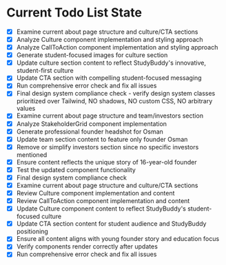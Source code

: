 <!-- DO NOT EDIT - Managed by todo_list tool -->
<!-- Updated: 2025-09-26T14:35:38.667Z -->

# Current Todo List State

- [x] Examine current about page structure and culture/CTA sections
- [x] Analyze Culture component implementation and styling approach
- [x] Analyze CallToAction component implementation and styling approach
- [x] Generate student-focused images for culture section
- [x] Update culture section content to reflect StudyBuddy's innovative, student-first culture
- [x] Update CTA section with compelling student-focused messaging
- [x] Run comprehensive error check and fix all issues
- [x] Final design system compliance check - verify design system classes prioritized over Tailwind, NO shadows, NO custom CSS, NO arbitrary values
- [x] Examine current about page structure and team/investors section
- [x] Analyze StakeholderGrid component implementation
- [x] Generate professional founder headshot for Osman
- [x] Update team section content to feature only founder Osman
- [x] Remove or simplify investors section since no specific investors mentioned
- [x] Ensure content reflects the unique story of 16-year-old founder
- [x] Test the updated component functionality
- [x] Final design system compliance check
- [x] Examine current about page structure and culture/CTA sections
- [x] Review Culture component implementation and content
- [x] Review CallToAction component implementation and content
- [x] Update Culture component content to reflect StudyBuddy's student-focused culture
- [x] Update CTA section content for student audience and StudyBuddy positioning
- [x] Ensure all content aligns with young founder story and education focus
- [x] Verify components render correctly after updates
- [x] Run comprehensive error check and fix all issues
